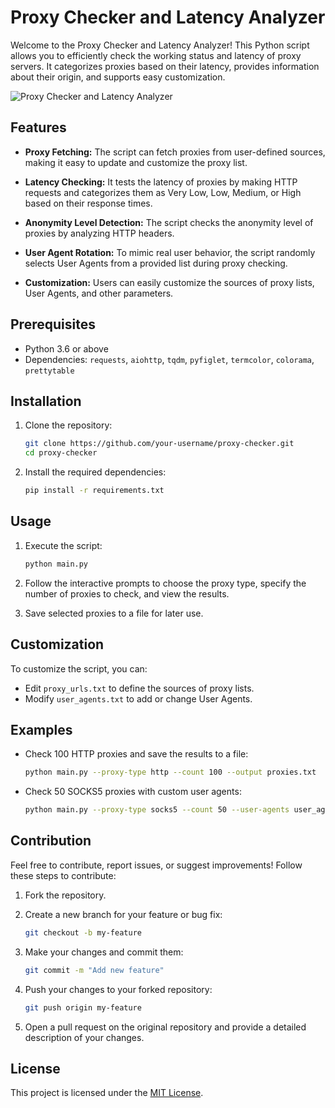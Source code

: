 # Proxy Checker and Latency Analyzer

Welcome to the Proxy Checker and Latency Analyzer! This Python script allows you to efficiently check the working status and latency of proxy servers. It categorizes proxies based on their latency, provides information about their origin, and supports easy customization.

![Proxy Checker and Latency Analyzer](proxy-checker.png)

## Features

- **Proxy Fetching:** The script can fetch proxies from user-defined sources, making it easy to update and customize the proxy list.

- **Latency Checking:** It tests the latency of proxies by making HTTP requests and categorizes them as Very Low, Low, Medium, or High based on their response times.

- **Anonymity Level Detection:** The script checks the anonymity level of proxies by analyzing HTTP headers.

- **User Agent Rotation:** To mimic real user behavior, the script randomly selects User Agents from a provided list during proxy checking.

- **Customization:** Users can easily customize the sources of proxy lists, User Agents, and other parameters.

## Prerequisites

- Python 3.6 or above
- Dependencies: `requests`, `aiohttp`, `tqdm`, `pyfiglet`, `termcolor`, `colorama`, `prettytable`

## Installation

1. Clone the repository:

    ```bash
    git clone https://github.com/your-username/proxy-checker.git
    cd proxy-checker
    ```

2. Install the required dependencies:

    ```bash
    pip install -r requirements.txt
    ```

## Usage

1. Execute the script:

    ```bash
    python main.py
    ```

2. Follow the interactive prompts to choose the proxy type, specify the number of proxies to check, and view the results.

3. Save selected proxies to a file for later use.

## Customization

To customize the script, you can:

- Edit `proxy_urls.txt` to define the sources of proxy lists.
- Modify `user_agents.txt` to add or change User Agents.

## Examples

- Check 100 HTTP proxies and save the results to a file:

    ```bash
    python main.py --proxy-type http --count 100 --output proxies.txt
    ```

- Check 50 SOCKS5 proxies with custom user agents:

    ```bash
    python main.py --proxy-type socks5 --count 50 --user-agents user_agents.txt
    ```

## Contribution

Feel free to contribute, report issues, or suggest improvements! Follow these steps to contribute:

1. Fork the repository.

2. Create a new branch for your feature or bug fix:

    ```bash
    git checkout -b my-feature
    ```

3. Make your changes and commit them:

    ```bash
    git commit -m "Add new feature"
    ```

4. Push your changes to your forked repository:

    ```bash
    git push origin my-feature
    ```

5. Open a pull request on the original repository and provide a detailed description of your changes.

## License

This project is licensed under the [MIT License](LICENSE).
